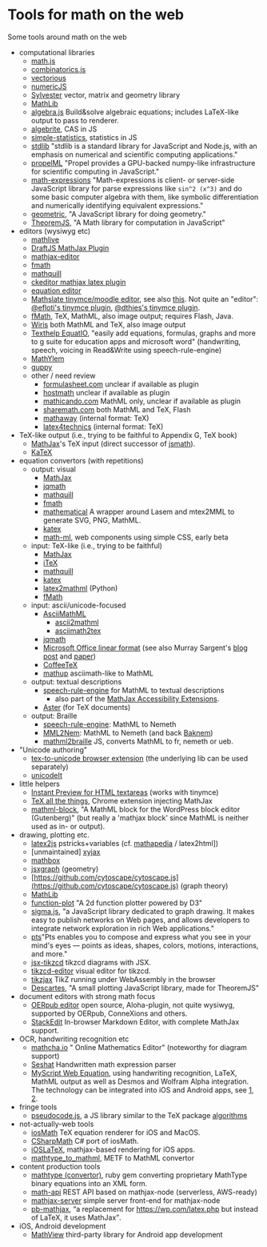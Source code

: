 # Tools for math on the web

Some tools around math on the web

* computational libraries
  * [math.js](http://mathjs.org/)
  * [combinatorics.js](https://github.com/devanp92/combinatorics.js)
  * [vectorious](https://github.com/mateogianolio/vectorious)
  * [numericJS](http://www.numericjs.com/)
  * [Sylvester](https://github.com/jcoglan/sylvester) vector, matrix and geometry library 
  * [MathLib](https://github.com/alawatthe/MathLib)
  * [algebra.js](https://github.com/nicolewhite/algebra.js) Build&solve algebraic equations; includes LaTeX-like output to pass to renderer.
  * [algebrite](https://github.com/davidedc/Algebrite), CAS in JS
  * [simple-statistics](https://github.com/simple-statistics/simple-statistics), statistics in JS
  * [stdlib](https://github.com/stdlib-js/stdlib) "stdlib is a standard library for JavaScript and Node.js, with an emphasis on numerical and scientific computing applications." 
  * [propelML](http://propelml.org/) "Propel provides a GPU-backed numpy-like infrastructure for scientific computing in JavaScript."
  * [math-expressions](https://github.com/kisonecat/math-expressions) "Math-expressions is client- or server-side JavaScript library for parse expressions like `sin^2 (x^3)` and do some basic computer algebra with them, like symbolic differentiation and numerically identifying equivalent expressions."
  * [geometric](https://github.com/HarryStevens/geometric), "A JavaScript library for doing geometry." 
  * [TheoremJS](https://github.com/arguiot/TheoremJS), "A Math library for computation in JavaScript"
* editors (wysiwyg etc)
  * [mathlive](https://mathlive.io) 
  * [DraftJS MathJax Plugin](https://github.com/efloti/draft-js-mathjax-plugin)
  * [mathjax-editor](https://github.com/ianlucas/mathjax-editor)
  * [fmath](http://www.fmath.info/)
  * [mathquill](https://github.com/mathquill/mathquill)
  * [ckeditor mathjax latex plugin](http://ckeditor.com/addon/mathjax)
  * [equation editor](https://github.com/camdenre/equation-editor)
  * [Mathslate tinymce/moodle editor](https://github.com/dthies/moodle-editor_tinymce-mathslate), see also [this](https://moodle.org/mod/forum/discuss.php?d=255377). Not quite an "editor": [@efloti's tinymce plugin](https://github.com/efloti/plugin-mathjax-pour-tinymce), [@dthies's tinymce plugin](https://github.com/dthies/tinymce4-mathslate).
  * [fMath](http://fmath.info/), TeX, MathML, also image output; requires Flash, Java.
  * [Wiris](http://www.wiris.net/) both MathML and TeX, also image output
  * [Texthelp EquatIO](https://www.texthelp.com/en-us/products/equatio/), "easily add equations, formulas, graphs and more to g suite for education apps and microsoft word" (handwriting, speech, voicing in Read&Write using speech-rule-engine)
  * [MathYlem](https://ylemkimon.github.io/mathylem/) 
  * [guppy](https://github.com/daniel3735928559/guppy)
  * other / need review
     * [formulasheet.com](http://formulasheet.com) unclear if available as plugin
     * [hostmath](http://hostmath.com) unclear if available as plugin
     * [mathicando.com](http://www.mathicando.com/) MathML only, unclear if available as plugin
     * [sharemath.com](http://sharemath.com) both MathML and TeX, Flash
     * [mathaway](https://mathway.com/) (internal format: TeX)
     * [latex4technics](http://www.latex4technics.com/)  (internal format: TeX) 
* TeX-like output (i.e., trying to be faithful to Appendix G, TeX book)
   * [MathJax](https://github.com/mathjax/mathjax)'s TeX input (direct successor of [jsmath](http://www.math.union.edu/~dpvc/jsMath/)).
   * [KaTeX](https://github.com/Khan/KaTeX/)
* equation convertors (with repetitions)
  * output: visual
    * [MathJax](https://github.com/mathjax/mathjax)
    * [jqmath](http://mathscribe.com/author/jqmath.html) 
    * [mathquill](https://github.com/mathquill/mathquill)
    * [fmath](http://www.fmath.info/)
    * [mathematical](https://github.com/gjtorikian/mathematical) A wrapper around Lasem and mtex2MML to generate SVG, PNG, MathML. 
    * [katex](https://github.com/Khan/KaTeX)
    * [math-ml](https://github.com/pshihn/math-ml), web components using simple CSS, early beta
  * input: TeX-like (i.e., trying to be faithful)
    * [MathJax](https://github.com/mathjax/mathjax)
    * [iTeX](https://golem.ph.utexas.edu/~distler/blog/itex2MMLcommands.html)
    * [mathquill](https://github.com/mathquill/mathquill)
    * [katex](https://github.com/Khan/KaTeX)
    * [latex2mathml](https://pypi.python.org/pypi/latex2mathml/1.0.10) (Python)
    * [fMath](http://fmath.info/)
  * input: ascii/unicode-focused
    * [AsciiMathML](https://github.com/asciimath/asciimathml/)
      * [ascii2mathml](https://github.com/runarberg/ascii2mathml) 
      * [asciimath2tex](https://github.com/christianp/asciimath2tex)
    * [jqmath](http://mathscribe.com/author/jqmath.html)
    * [Microsoft Office linear format](https://support.office.com/en-us/article/Linear-format-equations-and-Math-AutoCorrect-in-Word-2E00618D-B1FD-49D8-8CB4-8D17F25754F8) (see also Murray Sargent's [blog post](http://blogs.msdn.com/b/murrays/archive/2006/09/13/752206.aspx) and [paper](http://www.unicode.org/notes/tn28/UTN28-PlainTextMath-v2.pdf))
    * [CoffeeTeX](https://github.com/kasperpeulen/CoffeeTeX)
    * [mathup](https://github.com/runarberg/mathup) asciimath-like to MathML
  * output: textual descriptions
    * [speech-rule-engine](https://github.com/zorkow/speech-rule-engine/) for MathML to textual descriptions 
      * also part of the [MathJax Accessibility Extensions](https://docs.mathjax.org/en/latest/options/extensions/a11y-extensions.html#a11y-extensions).
     * [Aster](https://github.com/tvraman/aster-math) (for TeX documents)
  * output: Braille
    * [speech-rule-engine](https://github.com/zorkow/speech-rule-engine/): MathML to Nemeth 
    * [MML2Nem](https://github.com/SusanJ/MML2Nem):  MathML to Nemeth (and back [Baknem](https://github.com/SusanJ/Baknem))
    * [mathml2braille](https://github.com/civodulab/mathml2braille) JS, converts MathML to fr, nemeth or ueb.
* "Unicode authoring"
  * [tex-to-unicode browser extension](https://github.com/golopot/tex-to-unicode) (the underlying lib can be used separately)
  * [unicodeIt](https://github.com/svenkreiss/unicodeit)
* little helpers
  * [Instant Preview for HTML textareas](http://checkmyworking.com/2012/06/instant-mathjax-preview-of-latex-typed-into-html-textareas/) (works with tinymce)
  * [TeX all the things](https://github.com/emichael/texthings), Chrome extension injecting MathJax
  * [mathml-block](https://github.com/adamsilverstein/mathml-block), "A MathML block for the WordPress block editor (Gutenberg)" (but really a 'mathjax block' since MathML is neither used as in- or output).
* drawing, plotting etc. 
  * [latex2js](https://github.com/pyramation/LaTeX2JS) pstricks+variables (cf. [mathapedia](http://www.mathapedia.com/) / latex2html])
  * [unmaintained] [xyjax](https://sonoisa.github.io/xyjax/xyjax.html)
  * [mathbox](https://gitgud.io/unconed/mathbox)
  * [jsxgraph](https://github.com/jsxgraph/jsxgraph) (geometry)
  * [https://github.com/cytoscape/cytoscape.js](https://github.com/cytoscape/cytoscape.js) (graph theory)
  * [MathLib](https://github.com/alawatthe/MathLib)
  * [function-plot](https://github.com/maurizzzio/function-plot) "A 2d function plotter powered by D3"
  * [sigma.js](http://sigmajs.org/), "a JavaScript library dedicated to graph drawing. It makes easy to publish networks on Web pages, and allows developers to integrate network exploration in rich Web applications."
  * [pts](https://ptsjs.org/)"Pts enables you to compose and express what you see in your mind's eyes — points as ideas, shapes, colors, motions, interactions, and more."
  * [jsx-tikzcd](https://github.com/yishn/jsx-tikzcd) tikzcd diagrams with JSX.
  * [tikzcd-editor](https://github.com/yishn/tikzcd-editor) visual editor for tikzcd.
  * [tikzjax](https://github.com/kisonecat/tikzjax) TikZ running under WebAssembly in the browser
  * [Descartes](https://github.com/arguiot/Descartes), "A small plotting JavaScript library, made for TheoremJS"
* document editors with strong math focus
  * [OERpub editor](http://oerpub.github.io/Aloha-Editor/) open source, Aloha-plugin, not quite wysiwyg, supported by OERpub, ConneXions and others.
  * [StackEdit](https://stackedit.io) In-browser Markdown Editor, with complete MathJax support.
* OCR, handwriting recognition etc
  * [mathcha.io](https://www.mathcha.io/) " Online Mathematics Editor" (noteworthy for diagram support)
  * [Seshat](https://github.com/falvaro/seshat) Handwritten math expression parser
  * [MyScript Web Equation](http://webdemo.myscript.com/#/demo/equation), using handwriting recognition, LaTeX, MathML output as well as Desmos and Wolfram Alpha integration. The technology can be integrated into iOS and Android apps, see [1](https://itunes.apple.com/app/myscript-mathpad/id674996719), [2](https://itunes.apple.com/us/app/math-ink/id596393352). 
* fringe tools 
  * [pseudocode.js](https://github.com/tatetian/pseudocode.js), a JS library similar to the TeX package [algorithms](https://ctan.org/pkg/algorithms)  
* not-actually-web tools
  * [iosMath](https://github.com/kostub/iosMath) TeX equation renderer for iOS and MacOS.
  * [CSharpMath](https://github.com/verybadcat/CSharpMath) C# port of iosMath.
  * [iOSLaTeX](https://github.com/TeamSlader/iOSLaTeX), mathjax-based rendering for iOS apps.
  * [mathtype_to_mathml](https://github.com/jure/mathtype_to_mathml), METF to MathML convertor
* content production tools
  * [mathtype (convertor)](https://github.com/jure/mathtype), ruby gem converting proprietary MathType binary equations into an XML form.
  * [math-api](https://github.com/chialab/math-api) REST API based on mathjax-node (serverless, AWS-ready)
  * [mathjax-server](https://github.com/tiarno/mathjax-server) simple server front-end for mathjax-node
  * [pb-mathjax](https://github.com/pressbooks/pb-mathjax), <q>a replacement for https://wp.com/latex.php but instead of LaTeX, it uses MathJax</q>.
* iOS, Android development
  * [MathView](https://github.com/jianzhongli/MathView) third-party library for Android app development
